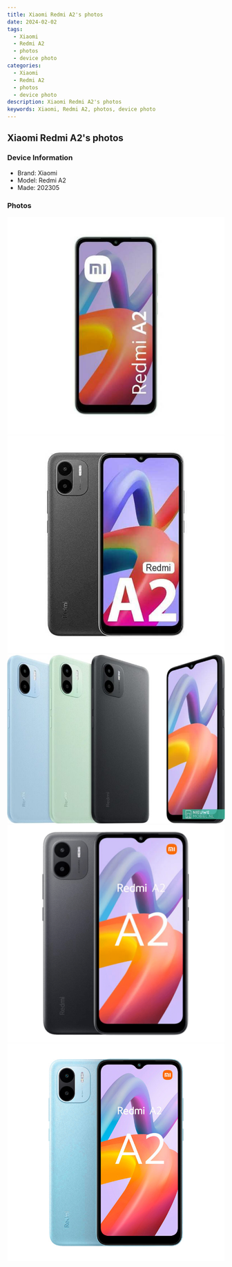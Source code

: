 ```yaml
---
title: Xiaomi Redmi A2's photos
date: 2024-02-02
tags: 
  - Xiaomi
  - Redmi A2
  - photos
  - device photo
categories: 
  - Xiaomi
  - Redmi A2
  - photos
  - device photo
description: Xiaomi Redmi A2's photos
keywords: Xiaomi, Redmi A2, photos, device photo
---
```


## Xiaomi Redmi A2's photos

### Device Information

- Brand: Xiaomi
- Model: Redmi A2
- Made: 202305

### Photos

![/images/best-assets/devices/xiaomi/xiaomi-redmi-a2/1.jpg](/images/best-assets/devices/xiaomi/xiaomi-redmi-a2/1.jpg)
![/images/best-assets/devices/xiaomi/xiaomi-redmi-a2/2.jpg](/images/best-assets/devices/xiaomi/xiaomi-redmi-a2/2.jpg)
![/images/best-assets/devices/xiaomi/xiaomi-redmi-a2/3.jpg](/images/best-assets/devices/xiaomi/xiaomi-redmi-a2/3.jpg)
![/images/best-assets/devices/xiaomi/xiaomi-redmi-a2/4.jpg](/images/best-assets/devices/xiaomi/xiaomi-redmi-a2/4.jpg)
![/images/best-assets/devices/xiaomi/xiaomi-redmi-a2/5.jpg](/images/best-assets/devices/xiaomi/xiaomi-redmi-a2/5.jpg)
